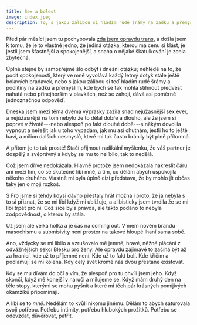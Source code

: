 ```yaml
---
title: Sex a bolest
image: index.jpeg
description: To, s ja­kou zá­li­bou si hla­dím rudé šrá­my na zad­ku a pře­mýš­lím, kde bych se moh­la před­vést na­ha­tá, dává asi jed­no­znač­nou od­po­věď.
---
```


Před pár měsíci jsem tu pochybovala [zda jsem opravdu trans](/pochyby-jsem-trans/), a došla jsem k tomu, že je to vlastně jedno, že jediná otázka, kterou má cenu si klást, je jestli jsem šťastnější a spokojenější, a snaha o nějaké škatulkování je zcela zbytečná.

Úplně stejně by samozřejmě šlo odbýt i dnešní otázku; nehledě na to, že pocit spokojenosti, který ve mně vyvolává každý letmý dotyk stále ještě bolavých bradavek, nebo s jakou zálibou si teď hladím rudé šrámy a podlitiny na zadku a přemýšlím, kde bych se tak mohla stihnout předvést nahatá nebo přinejhorším v plavkách, než se zahojí, dává asi poměrně jednoznačnou odpověď.

Dneska jsem mezi těma dvěma výprasky zažila snad nejúžasnější sex ever, a nejúžasnější na tom nebylo že to dělal dobře a dlouho, ale že jsem si poprvé v životě---nebo alespoň po fakt dlouhé době---s někým dovolila vypnout a neřešit jak u toho vypadám, jak mu asi chutnám, jestli ho to ještě baví, a milion dalších nesmyslů, které mi tak často bránily být plně přítomná.

A přitom je to tak prosté! Stačí přijmout radikální myšlenku, že váš partner je dospělý a svéprávný a kdyby se mu to nelíbilo, tak to nedělá.

Což jsem dříve nedokázala. Hlavně protože jsem nedokázala nakreslit čáru ani mezi tím, co se skutečně líbí mně, a tím, co dělám abych uspokojila někoho druhého. Vlastně mi byla úplně cizí představa, že by mohlo jít občas taky jen o moji rozkoš.

S Fro jsme si tehdy kdysi dávno přestaly hrát možná i proto, že já nebyla s to si přiznat, že se mi líbí když mi ubližuje, a alibisticky jsem tvrdila že se mi líbí trpět pro ni. Což sice byla pravda, ale takto podáno to nebyla zodpovědnost, o kterou by stála.

Už jsem ale velká holka a je čas na coming out. V mém novém brandu masochismu a submisivity není prostor na takové hloupé lhaní sama sobě.

Ano, vždycky se mi líbilo a vzrušovalo mě jemné, hravé, něžné plácání z odvážnějších sekcí Blesku pro ženy. Ale opravdu zajímavé to začíná být až za hranicí, kde už to příjemné není. Kde už to fakt bolí. Kde křičím a podlamují se mi kolena. Kdy celý svět kromě nás dvou přestane existovat. 

Kdy se mu dívám do očí a vím, že alespoň pro tu chvíli jsem jeho. Když skončí, když mě konejší v náruči a milujeme se. Když mám druhý den na těle stopy, kterými se mohu pyšnit a které mi těch pár krásných pomíjivých okamžiků připomínají.

A líbí se to *mně*. Nedělám to kvůli nikomu jinému. Dělám to abych saturovala svoji potřebu. Potřebu intimity, potřebu hlubokých prožitků. Potřebu se  odevzdat, důvěřovat, patřit.